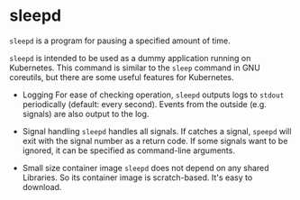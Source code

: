 # sleepd

`sleepd` is a program for pausing a specified amount of time.

`sleepd` is intended to be used as a dummy application running on Kubernetes.
This command is similar to the `sleep` command in GNU coreutils, but there are some useful features for Kubernetes.

- Logging
    For ease of checking operation, `sleepd` outputs logs to `stdout` periodically (default: every second).
    Events from the outside (e.g. signals) are also output to the log.

- Signal handling
    `sleepd` handles all signals. If catches a signal, `speepd` will exit with the signal number as a return code.
    If some signals want to be ignored, it can be specified as command-line arguments.

- Small size container image
    `sleepd` does not depend on any shared Libraries. So its container image is scratch-based. It's easy to download. 
